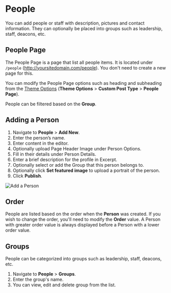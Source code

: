 # People

You can add people or staff with description, pictures and contact information. They can optionally be placed into groups such as leadership, staff, deacons, etc.

## People Page
The People Page is a page that list all people items. It is located under `/people` (http://yoursitedomain.com/people). You don't need to create a new page for this.

You can modify the People Page options such as heading and subheading from the [Theme Options](/customization/theme-options) (__Theme Options__ > __Custom Post Type__ > __People Page__).

People can be filtered based on the __Group__.

## Adding a Person
1. Navigate to __People__ > __Add New__.
2. Enter the person’s name.
3. Enter content in the editor.
4. Optionally upload Page Header Image under Person Options.
5. Fill in their details under Person Details.
6. Enter a brief description for the profile in Excerpt.
7. Optionally select or add the Group that this person belongs to.
8. Optionally click __Set featured image__ to upload a portrait of the person.
9. Click __Publish__.

![Add a Person](_images/people-add-new.png)

## Order
People are listed based on the order when the __Person__ was created. If you wish to change the order, you'll need to modify the __Order__ value. A Person with greater order value is always displayed before a Person with a lower order value.                                                                                                                                            
## Groups
People can be categorized into groups such as leadership, staff, deacons, etc. 

1. Navigate to __People__  > __Groups__.
2. Enter the group's name.
3. You can view, edit and delete group from the list.